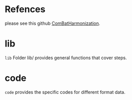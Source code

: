 # Refences
please see this github [ComBatHarmonization](https://github.com/Jfortin1/ComBatHarmonization).
# lib
`lib` Folder lib/ provides general functions that cover steps.
# code
`code` provides the specific codes for different format data.
